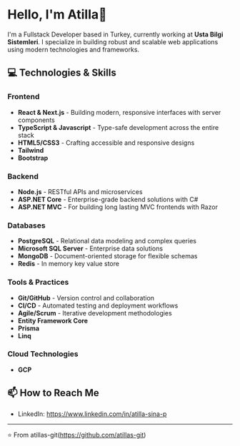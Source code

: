 # Hello, I'm Atilla👋

I'm a Fullstack Developer based in Turkey, currently working at **Usta Bilgi Sistemleri**. I specialize in building robust and scalable web applications using modern technologies and frameworks.

## 💻 Technologies & Skills

### Frontend
- **React & Next.js** - Building modern, responsive interfaces with server components
- **TypeScript & Javascript** - Type-safe development across the entire stack
- **HTML5/CSS3** - Crafting accessible and responsive designs
- **Tailwind**
- **Bootstrap**

### Backend
- **Node.js** - RESTful APIs and microservices
- **ASP.NET Core** - Enterprise-grade backend solutions with C#
- **ASP.NET MVC** - For building long lasting MVC frontends with Razor

### Databases
- **PostgreSQL** - Relational data modeling and complex queries
- **Microsoft SQL Server** - Enterprise data solutions
- **MongoDB** - Document-oriented storage for flexible schemas
- **Redis** - In memory key value store

### Tools & Practices
- **Git/GitHub** - Version control and collaboration
- **CI/CD** - Automated testing and deployment workflows
- **Agile/Scrum** - Iterative development methodologies
- **Entity Framework Core**
- **Prisma**
- **Linq**
  
### Cloud Technologies
- **GCP**

## 📫 How to Reach Me

- LinkedIn: https://www.linkedin.com/in/atilla-sina-p

---

⭐️ From atillas-git(https://github.com/atillas-git)
